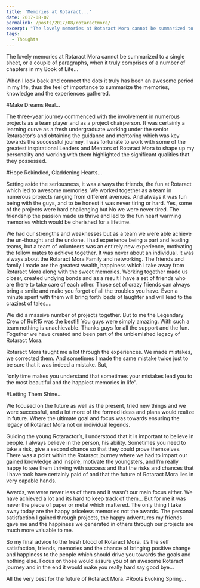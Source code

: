 ```yaml
---
title: 'Memories at Rotaract...'
date: 2017-08-07
permalink: /posts/2017/08/rotaractmora/
excerpt: "The lovely memories at Rotaract Mora cannot be summarized to a single sheet, or a couple of paragraphs, when it truly comprises of a number of chapters in my Book of Life… "
tags:
  - Thoughts
---
```


The lovely memories at Rotaract Mora cannot be summarized to a single sheet, or a couple of paragraphs, when it truly comprises of a number of chapters in my Book of Life… 

When I look back and connect the dots it truly has been an awesome period in my life, thus the feel of importance to summarize the memories, knowledge and the experiences gathered. 

#Make Dreams Real…

The three-year journey commenced with the involvement in numerous projects as a team player and as a project chairperson. It was certainly a learning curve as a fresh undergraduate working under the senior Rotaractor’s and obtaining the guidance and mentoring which was key towards the successful journey. I was fortunate to work with some of the greatest inspirational Leaders and Mentors of Rotaract Mora to shape up my personality and working with them highlighted the significant qualities that they possessed. 

#Hope Rekindled, Gladdening Hearts…

Setting aside the seriousness, it was always the friends, the fun at Rotaract which led to awesome memories. We worked together as a team in numerous projects ranging from different avenues. And always it was fun being with the guys, and to be honest it was never tiring or hard. Yes, some of the projects were hard challenging but No we were never tired. The friendship the passion made us thrive and led to the fun heart warming memories which would be cherished for a lifetime. 

We had our strengths and weaknesses but as a team we were able achieve the un-thought and the undone. I had experience being a part and leading teams, but a team of volunteers was an entirely new experience, motivating the fellow mates to achieve together. It was never about an individual, it was always about the Rotaract Mora Family and networking. The friends and family I made are the greatest wealth, happiness which I take away from Rotaract Mora along with the sweet memories. Working together made us closer, created undying bonds and as a result I have a set of friends who are there to take care of each other. Those set of crazy friends can always bring a smile and make you forget of all the troubles you have. Even a minute spent with them will bring forth loads of laughter and will lead to the craziest of tales….

We did a massive number of projects together. But to me the Legendary Crew of RuR15 was the best!!! You guys were simply amazing. With such a team nothing is unachievable. Thanks guys for all the support and the fun. Together we have created and been part of the unblemished legacy of Rotaract Mora. 

Rotaract Mora taught me a lot through the experiences. We made mistakes, we corrected them. And sometimes I made the same mistake twice just to be sure that it was indeed a mistake. But,

 “only time makes you understand that sometimes your mistakes lead you to the most beautiful and the happiest memories in life”. 

#Letting Them Shine…

We focused on the future as well as the present, tried new things and we were successful, and a lot more of the formed ideas and plans would realize in future. Where the ultimate goal and focus was towards ensuring the legacy of Rotaract Mora not on individual legends. 

Guiding the young Rotaractor’s, I understood that it is important to believe in people. I always believe in the person, his ability. Sometimes you need to take a risk, give a second chance so that they could prove themselves. There was a point within the Rotaract journey where we had to impart our gained knowledge and inspire, motivate the youngsters, and I’m really happy to see them thriving with success and that the risks and chances that I have took have certainly paid of and that the future of Rotaract Mora lies in very capable hands.   

Awards, we were never less of them and it wasn’t our main focus either. We have achieved a lot and its hard to keep track of them… But for me it was never the piece of paper or metal which mattered. The only thing I take away today are the happy priceless memories not the awards. The personal satisfaction I gained through projects, the happy adventures my friends gave me and the happiness we generated in others through our projects are much more valuable to me. 

So my final advice to the fresh blood of Rotaract Mora, it’s the self satisfaction, friends, memories and the chance of bringing positive change and happiness to the people which should drive you towards the goals and nothing else. Focus on those would assure you of an awesome Rotaract journey and in the end it would make you really hard say good bye…

All the very best for the future of Rotaract Mora.
#Roots Evoking Spring…
